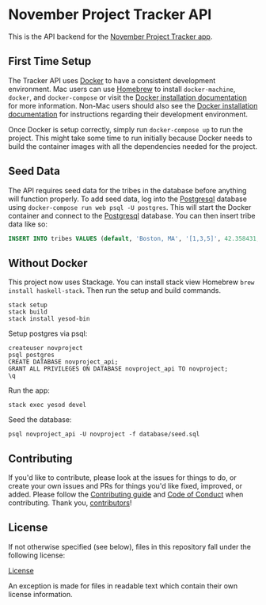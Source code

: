 # November Project Tracker API

This is the API backend for the [November Project Tracker app].

[November Project Tracker app]: https://tracking.november-project.com

## First Time Setup

The Tracker API uses [Docker] to have a consistent development environment.
Mac users can use [Homebrew] to install `docker-machine`, `docker`, and
`docker-compose` or visit the [Docker installation documentation] for more
information. Non-Mac users should also see the [Docker installation
documentation] for instructions regarding their development environment.

[Docker]: https://www.docker.com
[Homebrew]: http://brew.sh
[Docker installation documentation]: https://docs.docker.com/engine/installation/

Once Docker is setup correctly, simply run `docker-compose up` to run the
project. This might take some time to run initially because Docker needs to
build the container images with all the dependencies needed for the project.

## Seed Data

The API requires seed data for the tribes in the database before anything will
function properly. To add seed data, log into the [Postgresql] database using
`docker-compose run web psql -U postgres`. This will start the Docker container
and connect to the [Postgresql] database. You can then insert tribe data like
so:

[Postgresql]: http://www.postgresql.org/

```sql
INSERT INTO tribes VALUES (default, 'Boston, MA', '[1,3,5]', 42.358431, -71.059773, 'America/New_York');
```

## Without Docker

This project now uses Stackage. You can install stack view Homebrew `brew
install haskell-stack`. Then run the setup and build commands.

```
stack setup
stack build
stack install yesod-bin
```

Setup postgres via psql:

```
createuser novproject
psql postgres
CREATE DATABASE novproject_api;
GRANT ALL PRIVILEGES ON DATABASE novproject_api TO novproject;
\q
```

Run the app:

```
stack exec yesod devel
```

Seed the database:

```
psql novproject_api -U novproject -f database/seed.sql
```

## Contributing

If you'd like to contribute, please look at the issues for things to do, or
create your own issues and PRs for things you'd like fixed, improved, or added.
Please follow the [Contributing guide] and [Code of Conduct] when contributing.
Thank you, [contributors]!

[Contributing guide]: CONTRIBUTING.md
[Code of Conduct]: CODE_OF_CONDUCT.md
[contributors]: https://github.com/november-project/tracker-api/graphs/contributors

## License

If not otherwise specified (see below), files in this repository fall under the
following license:

[License](LICENSE)

An exception is made for files in readable text which contain their own license
information.
